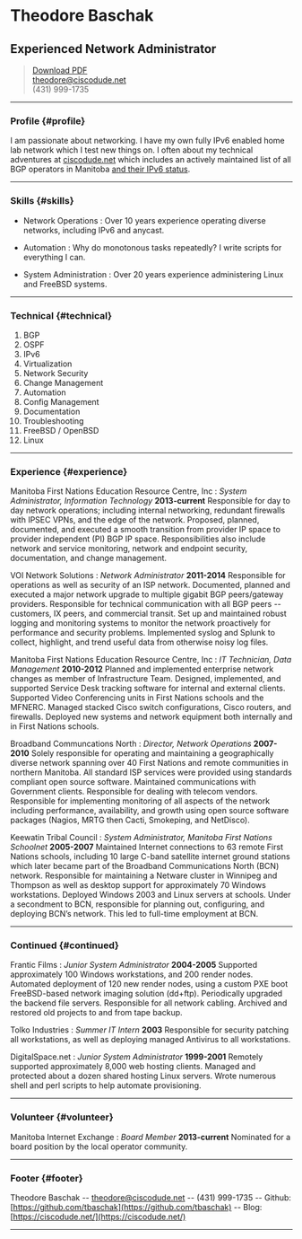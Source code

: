 # Theodore Baschak
## Experienced Network Administrator

> [Download PDF](theodorebaschak_resume.pdf)  
> [theodore@ciscodude.net](theodore@ciscodude.net)  
> (431) 999-1735

------

### Profile {#profile}

I am passionate about networking. I have my own fully IPv6 enabled home lab network which I test new things on.  I often about my technical adventures at [ciscodude.net](https://ciscodude.net/) which includes an actively maintained list of all BGP operators in Manitoba [and their IPv6 status](https://ciscodude.net/ipv6/).

------

### Skills {#skills}

* Network Operations
  : Over 10 years experience operating diverse networks, including IPv6 and anycast.

* Automation
  : Why do monotonous tasks repeatedly? I write scripts for everything I can.

* System Administration
  : Over 20 years experience administering Linux and FreeBSD systems.

-------

### Technical {#technical}

1. BGP
1. OSPF
1. IPv6
1. Virtualization
1. Network Security
1. Change Management
1. Automation
1. Config Management
1. Documentation
1. Troubleshooting
1. FreeBSD / OpenBSD
1. Linux

------

### Experience {#experience}

Manitoba First Nations Education Resource Centre, Inc
: *System Administrator, Information Technology*
  __2013-current__
  Responsible for day to day network operations; including internal networking, redundant firewalls with IPSEC VPNs, and the edge of the network. Proposed, planned, documented, and executed a smooth transition from provider IP space to provider independent (PI) BGP IP space. Responsibilities also include network and service monitoring, network and endpoint security, documentation, and change management. 

VOI Network Solutions
: *Network Administrator*
  __2011-2014__
  Responsible for operations as well as security of an ISP network. Documented, planned and executed a major network upgrade to multiple gigabit BGP peers/gateway providers. Responsible for technical communication with all BGP peers -- customers, IX peers, and commercial transit. Set up and maintained robust logging and monitoring systems to monitor the network proactively for performance and security problems. Implemented syslog and Splunk to collect, highlight, and trend useful data from otherwise noisy log files. 


Manitoba First Nations Education Resource Centre, Inc
: *IT Technician, Data Management*
  __2010-2012__
  Planned and implemented enterprise network changes as member of Infrastructure Team. Designed, implemented, and supported Service Desk tracking software for internal and external clients. Supported Video Conferencing units in First Nations schools and the MFNERC. Managed stacked Cisco switch configurations, Cisco routers, and firewalls. Deployed new systems and network equipment both internally and in First Nations schools.

Broadband Communcations North
: *Director, Network Operations*
  __2007-2010__
  Solely responsible for operating and maintaining a geographically diverse network spanning over 40 First Nations and remote communities in northern Manitoba. All standard ISP services were provided using standards compliant open source software. Maintained communications with Government clients. Responsible for dealing with telecom vendors. Responsible for implementing monitoring of all aspects of the network including performance, availability, and growth using open source software packages (Nagios, MRTG then Cacti, Smokeping, and NetDisco).

Keewatin Tribal Council
: *System Administrator, Manitoba First Nations Schoolnet*
  __2005-2007__
  Maintained Internet connections to 63 remote First Nations schools, including 10 large C-band satellite internet ground stations which later became part of the Broadband Communications North (BCN) network. Responsible for maintaining a Netware cluster in Winnipeg and Thompson as well as desktop support for approximately 70 Windows workstations. Deployed Windows 2003 and Linux servers at schools. Under a secondment to BCN, responsible for planning out, configuring, and deploying BCN’s network. This led to full-time employment at BCN.


------

### Continued {#continued}

Frantic Films
: *Junior System Administrator*
  __2004-2005__
  Supported approximately 100 Windows workstations, and 200 render nodes. Automated deployment of 120 new render nodes, using a custom PXE boot FreeBSD-based network imaging solution (dd+ftp). Periodically upgraded the backend file servers. Responsible for all network cabling. Archived and restored old projects to and from tape backup.


Tolko Industries
: *Summer IT Intern*
  __2003__
  Responsible for security patching all workstations, as well as deploying managed Antivirus to all workstations.

DigitalSpace.net
: *Junior System Administrator*
  __1999-2001__
  Remotely supported approximately 8,000 web hosting clients. Managed and protected about a dozen shared hosting Linux servers. Wrote numerous shell and perl scripts to help automate provisioning.

------

### Volunteer {#volunteer}

Manitoba Internet Exchange
: *Board Member*
  __2013-current__
  Nominated for a board position by the local operator community. 

------

### Footer {#footer}

Theodore Baschak -- [theodore@ciscodude.net](theodore@ciscodude.net) -- (431) 999-1735
-- Github: [https://github.com/tbaschak](https://github.com/tbaschak) --
Blog: [https://ciscodude.net/](https://ciscodude.net/)

------
